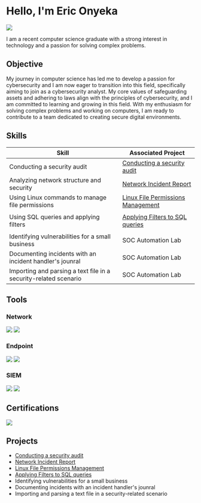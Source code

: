 # Hello, I'm Eric Onyeka
<a href="https://linkedin.com"><img src="https://img.shields.io/badge/-LinkedIn-0072b1?&style=for-the-badge&logo=linkedin&logoColor=white" /></a>


I am a recent computer science graduate with a strong interest in technology and a passion for solving complex problems.

## Objective

My journey in computer science has led me to develop a passion for cybersecurity and I am now eager to transition into this field, specifically aiming to join as a cybersecurity analyst.  My core values of safeguarding assets and adhering to laws align with the principles of cybersecurity, and I am committed to learning and growing in this field. With my enthusiasm for solving complex problems and working on computers, I am ready to contribute to a team dedicated to creating secure digital environments.


## Skills

| Skill                                         | Associated Project         |
|-----------------------------------------------|----------------------------|
|      Conducting a security audit     | <a href="https://github.com/ericonyeka2/Conducting-a-security-audit">Conducting a security audit</a>|
| Analyzing network structure and security | <a href="https://github.com/ericonyeka2/Network-Incident-Report---DDoS-Attack-Response/blob/main/README.md">Network Incident Report</a>|
| Using Linux commands to manage file permissions        | <a href="https://github.com/ericonyeka2/Linux-File-Permissions-Management/blob/main/README.md">Linux File Permissions Management
</a>|
| Using SQL queries and applying filters  |<a href="https://github.com/ericonyeka2/Applying-filters-to-SQL-queries">Applying Filters to SQL queries
</a> |
| Identifying vulnerabilities for a small business| SOC Automation Lab|
| Documenting incidents with an incident handler's jounral| SOC Automation Lab|
| Importing and parsing a text file in a security-related scenario| SOC Automation Lab|

## Tools

### Network
<div>
    <img src="https://img.shields.io/badge/-Wireshark-1679A7?&style=for-the-badge&logo=Wireshark&logoColor=white" />
    <img src="https://img.shields.io/badge/-Suricata-EF3B2D?&style=for-the-badge&logo=Suricata&logoColor=white" />
</div>

### Endpoint
<div>
    <img src="https://img.shields.io/badge/-Microsoft_Defender_for_Endpoint-00A4EF?&style=for-the-badge&logo=Microsoft&logoColor=white" />
    <img src="https://img.shields.io/badge/-Velociraptor-4B275F?&style=for-the-badge&logo=Velociraptor&logoColor=white" />
</div>

### SIEM
<div>
    <img src="https://img.shields.io/badge/-Microsoft_Sentinel-0078D4?&style=for-the-badge&logo=Microsoft&logoColor=white" />
    <img src="https://img.shields.io/badge/-Splunk-000000?&style=for-the-badge&logo=Splunk&logoColor=white" />
</div>

## Certifications

<div>
    <a href="https://coursera.org/share/ff72fefe626421ed291ae095b181bf77" target="_blank">
    <img src="https://img.shields.io/badge/-Google%20Cybersecurity-4285F4?&style=for-the-badge&logo=Google&logoColor=white" />
</a>

</div>

## Projects
- <a href="https://github.com/ericonyeka2/Conducting-a-security-audit">Conducting a security audit</a>
-  <a href="https://github.com/ericonyeka2/Network-Incident-Report---DDoS-Attack-Response/blob/main/README.md">Network Incident Report</a>
- <a href="https://github.com/ericonyeka2/Linux-File-Permissions-Management/blob/main/README.md">Linux File Permissions Management</a>
- <a href="https://github.com/ericonyeka2/Applying-filters-to-SQL-queries">Applying Filters to SQL queries</a> 
- Identifying vulnerabilities for a small business
- Documenting incidents with an incident handler's jounral
- Importing and parsing a text file in a security-related scenario

